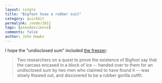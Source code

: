 ```yaml
---
layout: single 
title: "Bigfoot hoax a rubber suit" 
category: quickbit
permalink: /node/1611
tags: [pseudoscience] 
comments: false 
author: John Hawks 
---
```


I hope the "undisclosed sum" included <a href="http://www.msnbc.msn.com/id/26298733/">the freezer</a>:

<blockquote>Two researchers on a quest to prove the existence of Bigfoot say that the carcass encased in a block of ice -- handed over to them for an undisclosed sum by two men who claimed to have found it -- was slowly thawed out, and discovered to be a rubber gorilla outfit.</blockquote>

